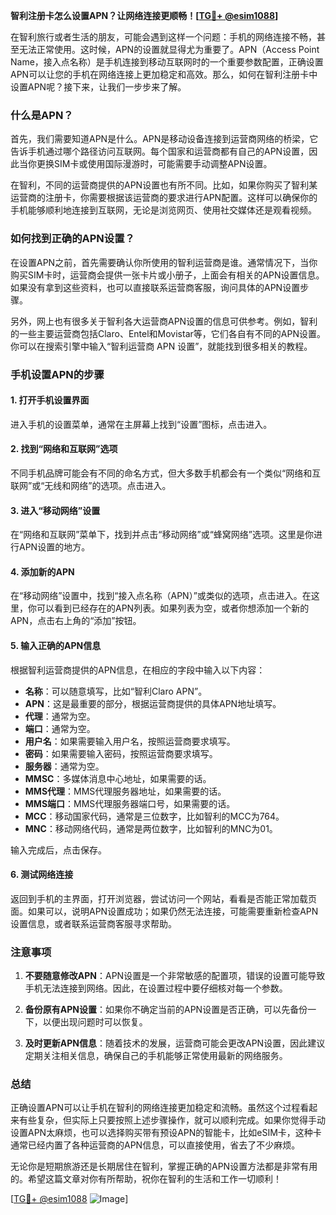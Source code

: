 **智利注册卡怎么设置APN？让网络连接更顺畅！[[TG💪+ @esim1088](https://t.me/s/esim1088)]**

在智利旅行或者生活的朋友，可能会遇到这样一个问题：手机的网络连接不畅，甚至无法正常使用。这时候，APN的设置就显得尤为重要了。APN（Access Point Name，接入点名称）是手机连接到移动互联网时的一个重要参数配置，正确设置APN可以让您的手机在网络连接上更加稳定和高效。那么，如何在智利注册卡中设置APN呢？接下来，让我们一步步来了解。

### 什么是APN？

首先，我们需要知道APN是什么。APN是移动设备连接到运营商网络的桥梁，它告诉手机通过哪个路径访问互联网。每个国家和运营商都有自己的APN设置，因此当你更换SIM卡或使用国际漫游时，可能需要手动调整APN设置。

在智利，不同的运营商提供的APN设置也有所不同。比如，如果你购买了智利某运营商的注册卡，你需要根据该运营商的要求进行APN配置。这样可以确保你的手机能够顺利地连接到互联网，无论是浏览网页、使用社交媒体还是观看视频。

### 如何找到正确的APN设置？

在设置APN之前，首先需要确认你所使用的智利运营商是谁。通常情况下，当你购买SIM卡时，运营商会提供一张卡片或小册子，上面会有相关的APN设置信息。如果没有拿到这些资料，也可以直接联系运营商客服，询问具体的APN设置步骤。

另外，网上也有很多关于智利各大运营商APN设置的信息可供参考。例如，智利的一些主要运营商包括Claro、Entel和Movistar等，它们各自有不同的APN设置。你可以在搜索引擎中输入“智利运营商 APN 设置”，就能找到很多相关的教程。

### 手机设置APN的步骤

#### 1. 打开手机设置界面

进入手机的设置菜单，通常在主屏幕上找到“设置”图标，点击进入。

#### 2. 找到“网络和互联网”选项

不同手机品牌可能会有不同的命名方式，但大多数手机都会有一个类似“网络和互联网”或“无线和网络”的选项。点击进入。

#### 3. 进入“移动网络”设置

在“网络和互联网”菜单下，找到并点击“移动网络”或“蜂窝网络”选项。这里是你进行APN设置的地方。

#### 4. 添加新的APN

在“移动网络”设置中，找到“接入点名称（APN）”或类似的选项，点击进入。在这里，你可以看到已经存在的APN列表。如果列表为空，或者你想添加一个新的APN，点击右上角的“添加”按钮。

#### 5. 输入正确的APN信息

根据智利运营商提供的APN信息，在相应的字段中输入以下内容：

- **名称**：可以随意填写，比如“智利Claro APN”。
- **APN**：这是最重要的部分，根据运营商提供的具体APN地址填写。
- **代理**：通常为空。
- **端口**：通常为空。
- **用户名**：如果需要输入用户名，按照运营商要求填写。
- **密码**：如果需要输入密码，按照运营商要求填写。
- **服务器**：通常为空。
- **MMSC**：多媒体消息中心地址，如果需要的话。
- **MMS代理**：MMS代理服务器地址，如果需要的话。
- **MMS端口**：MMS代理服务器端口号，如果需要的话。
- **MCC**：移动国家代码，通常是三位数字，比如智利的MCC为764。
- **MNC**：移动网络代码，通常是两位数字，比如智利的MNC为01。

输入完成后，点击保存。

#### 6. 测试网络连接

返回到手机的主界面，打开浏览器，尝试访问一个网站，看看是否能正常加载页面。如果可以，说明APN设置成功；如果仍然无法连接，可能需要重新检查APN设置信息，或者联系运营商客服寻求帮助。

### 注意事项

1. **不要随意修改APN**：APN设置是一个非常敏感的配置项，错误的设置可能导致手机无法连接到网络。因此，在设置过程中要仔细核对每一个参数。

2. **备份原有APN设置**：如果你不确定当前的APN设置是否正确，可以先备份一下，以便出现问题时可以恢复。

3. **及时更新APN信息**：随着技术的发展，运营商可能会更改APN设置，因此建议定期关注相关信息，确保自己的手机能够正常使用最新的网络服务。

### 总结

正确设置APN可以让手机在智利的网络连接更加稳定和流畅。虽然这个过程看起来有些复杂，但实际上只要按照上述步骤操作，就可以顺利完成。如果你觉得手动设置APN太麻烦，也可以选择购买带有预设APN的智能卡，比如eSIM卡，这种卡通常已经内置了各种运营商的APN信息，可以直接使用，省去了不少麻烦。

无论你是短期旅游还是长期居住在智利，掌握正确的APN设置方法都是非常有用的。希望这篇文章对你有所帮助，祝你在智利的生活和工作一切顺利！

[[TG💪+ @esim1088](https://t.me/s/esim1088) ![Image](https://i.postimg.cc/4NQfJmqS/Snipaste-2025-05-13-00-14-12.png)]